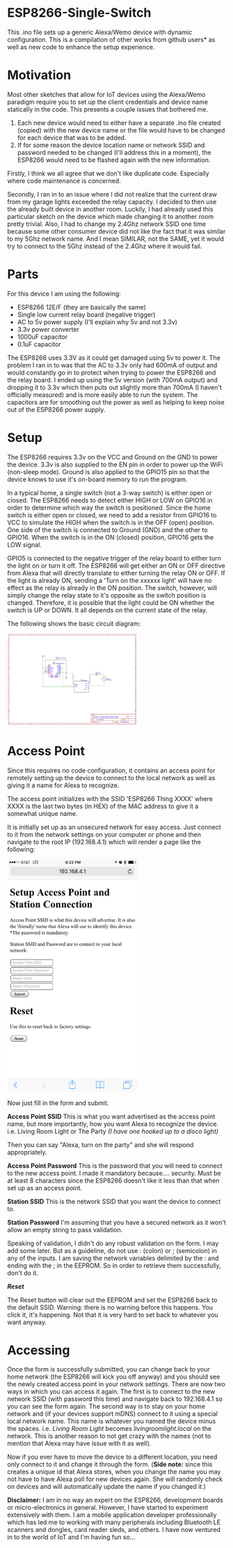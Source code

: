 # ESP8266-Single-Switch
This .ino file sets up a generic Alexa/Wemo device with dynamic configuration. This is a compilation of other works from github users* as well as new code to enhance the setup experience.

# Motivation
Most other sketches that allow for IoT devices using the Alexa/Wemo paradigm require you to set up the client credentials and device name statically in the code. This presents a couple issues that bothered me.

1. Each new device would need to either have a separate .ino file created (copied) with the new device name or the file would have to be changed for each device that was to be added.
2. If for some reason the device location name or network SSID and password needed to be changed (I'll address this in a moment), the ESP8266 would need to be flashed again with the new information.

Firstly, I think we all agree that we don't like duplicate code. Especially where code maintenance is concerned.

Secondly, I ran in to an issue where I did not realize that the current draw from my garage lights exceeded the relay capacity. I decided to then use the already built device in another room. Luckily, I had already used this particular sketch on the device which made changing it to another room pretty trivial. Also, I had to change my 2.4Ghz network SSID one time because some other consumer device did not like the fact that it was similar to my 5Ghz network name. And I mean SIMILAR, not the SAME, yet it would try to connect to the 5Ghz instead of the 2.4Ghz where it would fail.

# Parts
For this device I am using the following:
- ESP8266 12E/F (they are basically the same)
- Single low current relay board (negative trigger)
- AC to 5v power supply (I'll explain why 5v and not 3.3v)
- 3.3v power converter
- 1000uF capacitor
- 0.1uF capacitor

The ESP8266 uses 3.3V as it could get damaged using 5v to power it. The problem I ran in to was that the AC to 3.3v only had 600mA of output and would constantly go in to protect when trying to power the ESP8266 and the relay board. I ended up using the 5v version (with 700mA output) and dropping it to 3.3v which then puts out slightly more than 700mA (I haven't officially measured) and is more easily able to run the system. The capacitors are for smoothing out the power as well as helping to keep noise out of the ESP8266 power supply.

# Setup
The ESP8266 requires 3.3v on the VCC and Ground on the GND to power the device. 3.3v is also supplied to the EN pin in order to power up the WiFi (non-sleep mode). Ground is also applied to the GPIO15 pin so that the device knows to use it's on-board memory to run the program.

In a typical home, a single switch (not a 3-way switch) is either open or closed. The ESP8266 needs to detect either HIGH or LOW on GPIO16 in order to determine which way the switch is positioned. Since the home switch is either open or closed, we need to add a resistor from GPIO16 to VCC to simulate the HIGH when the switch is in the OFF (open) position. One side of the switch is connected to Ground (GND) and the other to GPIO16. When the switch is in the ON (closed) position, GPIO16 gets the LOW signal.

GPIO5 is connected to the negative trigger of the relay board to either turn the light on or turn it off. The ESP8266 will get either an ON or OFF directive from Alexa that will directly translate to either turning the relay ON or OFF. If the light is already ON, sending a 'Turn on the xxxxxx light' will have no effect as the relay is already in the ON position. The switch, however, will simply change the relay state to it's opposite as the switch position is changed. Therefore, it is possible that the light could be ON whether the switch is UP or DOWN. It all depends on the current state of the relay.

The following shows the basic circuit diagram:

<img src="https://github.com/BonEvil/ESP8266-Single-Switch/raw/master/resources/ESP8266-Switch-and-Relay.png" style="width:300px" />

# Access Point
Since this requires no code configuration, it contains an access point for remotely setting up the device to connect to the local network as well as giving it a name for Alexa to recognize.

The access point initializes with the SSID 'ESP8266 Thing XXXX' where XXXX is the last two bytes (in HEX) of the MAC address to give it a somewhat unique name.

It is initially set up as an unsecured network for easy access. Just connect to it from the network settings on your computer or phone and then navigate to the root IP (192.168.4.1) which will render a page like the following:

<img src="https://github.com/BonEvil/ESP8266-Single-Switch/raw/master/resources/index.html.png" style="width:300px" />

Now just fill in the form and submit.

**Access Point SSID**
This is what you want advertised as the access point name, but more importantly, how you want Alexa to recognize the device. i.e. Living Room Light or The Party _(I have one hooked up to a disco light)_

Then you can say "Alexa, turn on the party" and she will respond appropriately.

**Access Point Password**
This is the password that you will need to connect to the new access point. I made it mandatory because.... security. Must be at least 8 characters since the ESP8266 doesn't like it less than that when set up as an access point.

**Station SSID**
This is the network SSID that you want the device to connect to.

**Station Password**
I'm assuming that you have a secured network as it won't allow an empty string to pass validation.

Speaking of validation, I didn't do any robust validation on the form. I may add some later. But as a guideline, do not use : (colon) or ; (semicolon) in any of the inputs. I am saving the network variables delimited by the : and ending with the ; in the EEPROM. So in order to retrieve them successfully, don't do it.

_**Reset**_

The Reset button will clear out the EEPROM and set the ESP8266 back to the default SSID. Warning: there is no warning before this happens. You click it, it's happening. Not that it is very hard to set back to whatever you want anyway.

# Accessing
Once the form is successfully submitted, you can change back to your home network (the ESP8266 will kick you off anyway) and you should see the newly created access point in your network settings. There are now two ways in which you can access it again. The first is to connect to the new network SSID (with password this time) and navigate back to 192.168.4.1 so you can see the form again. The second way is to stay on your home network and (if your devices support mDNS) connect to it using a special local network name. This name is whatever you named the device minus the spaces. i.e. *Living Room Light* becomes *livingroomlight.local* on the network. This is another reason to not get crazy with the names (not to mention that Alexa may have issue with it as well).

Now if you ever have to move the device to a different location, you need only connect to it and change it through the form.
(**Side note:** since this creates a unique id that Alexa stores, when you change the name you may not have to have Alexa poll for new devices again. She will randomly check on devices and will automatically update the name if you changed it.)

**Disclaimer:**
I am in no way an expert on the ESP8266, development boards or micro-electronics in general. However, I have started to experiment extensively with them. I am a mobile application developer professionally which has led me to working with many peripherals including Bluetooth LE scanners and dongles, card reader sleds, and others. I have now ventured in to the world of IoT and I'm having fun so...
